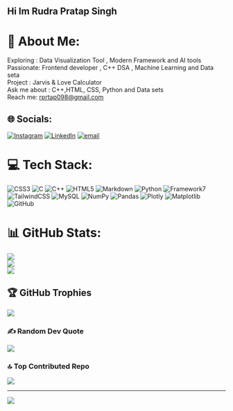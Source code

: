 ## Hi Im Rudra Pratap Singh 
# 💫 About Me:
Exploring :  Data Visualization Tool , Modern Framework and AI tools<br>Passionate: Frontend developer , C++ DSA , Machine Learning and Data seta<br>Project : Jarvis & Love Calculator<br>Ask me about : C++,HTML, CSS, Python and Data sets<br>Reach me: rprtap098@gmail.com<br>


## 🌐 Socials:
[![Instagram](https://img.shields.io/badge/Instagram-%23E4405F.svg?logo=Instagram&logoColor=white)](https://instagram.com/_shashank_yadav_10) [![LinkedIn](https://img.shields.io/badge/LinkedIn-%230077B5.svg?logo=linkedin&logoColor=white)](https://linkedin.com/in/rudra-pratap-singh) [![email](https://img.shields.io/badge/Email-D14836?logo=gmail&logoColor=white)](mailto:rprtap098@gmail.com) 

# 💻 Tech Stack:
![CSS3](https://img.shields.io/badge/css3-%231572B6.svg?style=for-the-badge&logo=css3&logoColor=white) ![C](https://img.shields.io/badge/c-%2300599C.svg?style=for-the-badge&logo=c&logoColor=white) ![C++](https://img.shields.io/badge/c++-%2300599C.svg?style=for-the-badge&logo=c%2B%2B&logoColor=white) ![HTML5](https://img.shields.io/badge/html5-%23E34F26.svg?style=for-the-badge&logo=html5&logoColor=white) ![Markdown](https://img.shields.io/badge/markdown-%23000000.svg?style=for-the-badge&logo=markdown&logoColor=white) ![Python](https://img.shields.io/badge/python-3670A0?style=for-the-badge&logo=python&logoColor=ffdd54) ![Framework7](https://img.shields.io/badge/framework7-%23EE350F.svg?style=for-the-badge&logo=framework7&logoColor=white) ![TailwindCSS](https://img.shields.io/badge/tailwindcss-%2338B2AC.svg?style=for-the-badge&logo=tailwind-css&logoColor=white) ![MySQL](https://img.shields.io/badge/mysql-4479A1.svg?style=for-the-badge&logo=mysql&logoColor=white) ![NumPy](https://img.shields.io/badge/numpy-%23013243.svg?style=for-the-badge&logo=numpy&logoColor=white) ![Pandas](https://img.shields.io/badge/pandas-%23150458.svg?style=for-the-badge&logo=pandas&logoColor=white) ![Plotly](https://img.shields.io/badge/Plotly-%233F4F75.svg?style=for-the-badge&logo=plotly&logoColor=white) ![Matplotlib](https://img.shields.io/badge/Matplotlib-%23ffffff.svg?style=for-the-badge&logo=Matplotlib&logoColor=black) ![GitHub](https://img.shields.io/badge/github-%23121011.svg?style=for-the-badge&logo=github&logoColor=white)
# 📊 GitHub Stats:
![](https://github-readme-stats.vercel.app/api?username=RudraPratapSingh10&theme=radical&hide_border=false&include_all_commits=true&count_private=false)<br/>
![](https://nirzak-streak-stats.vercel.app/?user=RudraPratapSingh10&theme=radical&hide_border=false)<br/>
![](https://github-readme-stats.vercel.app/api/top-langs/?username=RudraPratapSingh10&theme=radical&hide_border=false&include_all_commits=true&count_private=false&layout=compact)

## 🏆 GitHub Trophies
![](https://github-profile-trophy.vercel.app/?username=RudraPratapSingh10&theme=radical&no-frame=false&no-bg=false&margin-w=4)

### ✍️ Random Dev Quote
![](https://quotes-github-readme.vercel.app/api?type=vetical&theme=radical)

### 🔝 Top Contributed Repo
![](https://github-contributor-stats.vercel.app/api?username=RudraPratapSingh10&limit=5&theme=dark&combine_all_yearly_contributions=true)

---
[![](https://visitcount.itsvg.in/api?id=RudraPratapSingh10&icon=5&color=11)](https://visitcount.itsvg.in)

<!-- Proudly created with GPRM ( https://gprm.itsvg.in ) -->
